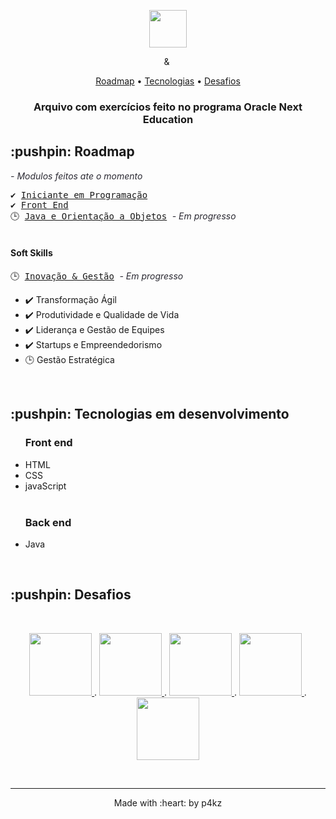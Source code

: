 <p align="center">
  <img height="60px" src="https://i.imgur.com/w0NvalO.png">
</p>


<p align="center">
  <img height="9" src="https://i.imgur.com/PvAbpvx.png"> &
  <img height="13" src="https://i.imgur.com/rEzWrXJ.png">
</p>


<p align="center">
    <a href="https://github.com/p4kz/oracle-next-education#roadmap">Roadmap</a>
  • <a href="https://github.com/p4kz/oracle-next-education#techs">Tecnologias</a> 
  • <a href="https://github.com/p4kz/oracle-next-education#challenge">Desafios</a>
    <h3 align="center">Arquivo com exercícios feito no programa Oracle Next Education
    </h3>
</p>

<h2>:pushpin: Roadmap</h2>
<em style="color:#2b2a33;"> - Modulos feitos ate o momento</em>
<br>
<p id="roadmap">
  <kbd>✔️
     <a href="./01 - Iniciante em Programação F2T2 - ONE">Iniciante em Programação</a> 
  </kbd>
  <br>
  <kbd>✔️
    <a href="./02 - Front End F2T2 - ONE">Front End</a>  
  </kbd>
  <br>
  <kbd>🕒
    <a href="./03 - Java e Orientação a Objetos F2T2 - ONE">Java e Orientação a Objetos</a>  
  </kbd>
  <em style="color:#2b2a33;"> - Em progresso</em>
  <br>
  <br>
  <h4>Soft Skills</h4>
  <kbd>🕒
    <a href="">Inovação & Gestão</a>  
  </kbd>
  <em style="color:#2b2a33;"> - Em progresso</em>
    <ul>
      <li>✔️ Transformação Ágil </li>
      <li>✔️ Produtividade e Qualidade de Vida </li>
      <li>✔️ Liderança e Gestão de Equipes </li>
      <li>✔️ Startups e Empreendedorismo </li>
      <li>🕒 Gestão Estratégica</li>
    </ul>
  <br>
</p>

<h2> :pushpin: Tecnologias em desenvolvimento</h2>

<ul id="techs">
  <h3><strong>Front end</strong></h3>
  <li>HTML</li>
  <li>CSS</li>
  <li>javaScript</li>
  <br>
  <h3><strong>Back end</strong></h3>
  <li>Java</li>
</ul>
<br>

<h2> :pushpin: Desafios</h2>
<br>

<p id="challenge" align="center">
  <a href="https://github.com/p4kz/a-deco" target="_blank"> 
  <img src="https://i.imgur.com/LVI3goy.png" width="100px">
  </a>
  .
  <a href="https://github.com/p4kz/four-k" target="_blank"> 
  <img src="https://i.imgur.com/GKDsDgn.png" width="100px">
  </a>
  .
  <a href="https://github.com/p4kz/almost-secret-project" target="_blank"> 
  <img src="https://i.imgur.com/tRpO0ip.png" width="100px">
  </a>
  .
  <a href="https://github.com/p4kz/alur4-geek" target="_blank"> 
  <img src="https://i.imgur.com/kxxSuEx.png" width="100px">
  </a>
  .
  <a href="https://github.com/p4kz/money-converter" target="_blank"> 
  <img src="https://i.imgur.com/Iq1eeMy.png" width="100px">
  </a>
</p>

<br>
<footer>
<hr></hr>
<p align="center">Made with :heart: by p4kz</p>
</footer>